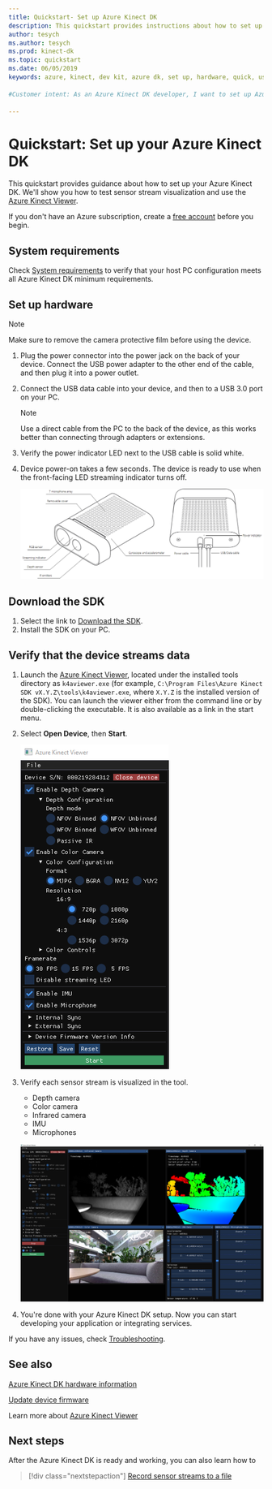 ```yaml
---
title: Quickstart- Set up Azure Kinect DK
description: This quickstart provides instructions about how to set up Azure Kinect DK hardware
author: tesych
ms.author: tesych
ms.prod: kinect-dk
ms.topic: quickstart
ms.date: 06/05/2019
keywords: azure, kinect, dev kit, azure dk, set up, hardware, quick, usb, power, viewer, sensor, streaming, setup, SDK, firmware

#Customer intent: As an Azure Kinect DK developer, I want to set up Azure Kinect DK device before starting my development.

---
```


# Quickstart: Set up your Azure Kinect DK

This quickstart provides guidance about how to set up your Azure Kinect DK. We'll show you how to test sensor stream visualization and use the [Azure Kinect Viewer](azure-kinect-viewer.md).

If you don't have an Azure subscription, create a [free account](https://azure.microsoft.com/free/?WT.mc_id=A261C142F) before you begin.

## System requirements

Check [System requirements](system-requirements.md) to verify that your host PC configuration meets all Azure Kinect DK minimum requirements.

## Set up hardware

> [!NOTE]
> Make sure to remove the camera protective film before using the device.

1. Plug the power connector into the power jack on the back of your device. Connect the USB power adapter to the other end of the cable, and then plug it into a power outlet.
2. Connect the USB data cable into your device, and then to a USB 3.0 port on your PC.
   >[!NOTE]
   >Use a direct cable from the PC to the back of the device, as this works better than connecting through adapters or extensions.

3. Verify the power indicator LED next to the USB cable is solid white.
4. Device power-on takes a few seconds. The device is ready to use when the front-facing LED streaming indicator turns off.

    ![Full device features](./media/quickstarts/full-device-features.png)

## Download the SDK

1. Select the link to [Download the SDK](sensor-sdk-download.md).
2. Install the SDK on your PC.

## Verify that the device streams data

1. Launch the [Azure Kinect Viewer](azure-kinect-viewer.md), located under the installed tools directory as `k4aviewer.exe` (for example, `C:\Program Files\Azure Kinect SDK vX.Y.Z\tools\k4aviewer.exe`, where `X.Y.Z` is the installed version of the SDK). You can launch the viewer either from the command line or by double-clicking the executable. It is also available as a link in the start menu.
2. Select **Open Device**, then **Start**.

    ![Azure Kinect Viewer](./media/quickstarts/viewer.png)

3. Verify each sensor stream is visualized in the tool.
    - Depth camera
    - Color camera
    - Infrared camera
    - IMU
    - Microphones

    ![Visualization Tool](./media/quickstarts/visualization-tool.png)

4. You're done with your Azure Kinect DK setup. Now you can start developing your application or integrating services.

If you have any issues, check [Troubleshooting](troubleshooting.md).

## See also

[Azure Kinect DK hardware information](hardware-specification.md)

[Update device firmware](update-device-firmware.md)

Learn more about [Azure Kinect Viewer](azure-kinect-viewer.md)

## Next steps

After the Azure Kinect DK is ready and working, you can also learn how to
> [!div class="nextstepaction"]
> [Record sensor streams to a file](record-sensor-streams-file.md)
